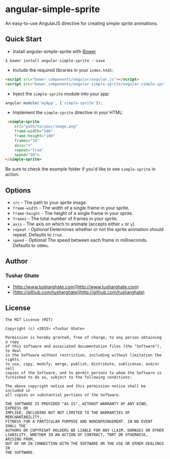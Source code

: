 # angular-simple-sprite
An easy-to-use AngularJS directive for creating simple sprite animations. 

## Quick Start

+ Install angular-simple-sprite with [Bower](http://www.bower.io)

```
$ bower install angular-simple-sprite --save
```

+ Include the required libraries in your `index.html`: 

```html
<script src="bower_components/angular/angular.js"></script>
<script src="bower_components/angular-simple-sprite/angular-simple-sprite.min.js"></script>
```

+ Inject the `simple-sprite` module into your app:

```javascript
angular.module('myApp', ['simple-sprite']);
```

+ Implement the `simple-sprite` directive in your HTML:

```html
 <simple-sprite 
    src="path/to/your/image.png" 
    frame-width="100" 
    frame-height="100" 
    frames="10" 
    axis="x" 
    repeat="true" 
    speed="50">
</simple-sprite>
```

Be sure to check the example folder if you'd like to see `simple-sprite` in action.

## Options

+ `src` - The path to your sprite image.
+ `frame-width` - The width of a single frame in your sprite.
+ `frame-height` - The height of a single frame in your sprite.
+ `frames` - The total number of frames in your sprite.
+ `axis` - The axis on which to animate (accepts either `x` or `y`).
+ `repeat` - _Optional_ Determines whether or not the sprite animation should repeat. Defaults to `true`.
+ `speed` - _Optional_ The speed between each frame in milliseconds. Defaults to `100ms`.


## Author

### Tushar Ghate

+ [http://www.tusharghate.com](http://www.tusharghate.com)
+ [http://github.com/tusharghate](http://github.com/tusharghate)

## License

```
The MIT License (MIT)

Copyright (c) <2015> <Tushar Ghate>

Permission is hereby granted, free of charge, to any person obtaining a copy
of this software and associated documentation files (the "Software"), to deal
in the Software without restriction, including without limitation the rights
to use, copy, modify, merge, publish, distribute, sublicense, and/or sell
copies of the Software, and to permit persons to whom the Software is
furnished to do so, subject to the following conditions:

The above copyright notice and this permission notice shall be included in
all copies or substantial portions of the Software.

THE SOFTWARE IS PROVIDED "AS IS", WITHOUT WARRANTY OF ANY KIND, EXPRESS OR
IMPLIED, INCLUDING BUT NOT LIMITED TO THE WARRANTIES OF MERCHANTABILITY,
FITNESS FOR A PARTICULAR PURPOSE AND NONINFRINGEMENT. IN NO EVENT SHALL THE
AUTHORS OR COPYRIGHT HOLDERS BE LIABLE FOR ANY CLAIM, DAMAGES OR OTHER
LIABILITY, WHETHER IN AN ACTION OF CONTRACT, TORT OR OTHERWISE, ARISING FROM,
OUT OF OR IN CONNECTION WITH THE SOFTWARE OR THE USE OR OTHER DEALINGS IN
THE SOFTWARE.
```


